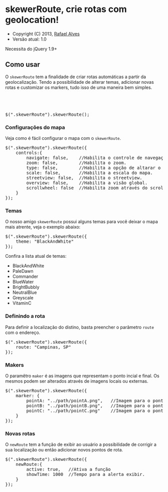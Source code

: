 <h1>skewerRoute, crie rotas com geolocation!</h1>

<ul>
<li>Copyright (C) 2013, <a href="https://github.com/ralves87">Rafael Alves</a></li>
<li>Versão atual: 1.0</li>
</ul>

<p>Necessita do jQuery 1.9+</p>

<h2>Como usar</h2>

<p>O <code>skewerRoute</code> tem a finalidade de criar rotas automáticas a partir da geolocalização. Tendo a possibilidade de alterar temas, adicionar novas rotas e customizar os markers, tudo isso de uma maneira bem simples.</p>

<code>
<script src="http://ajax.googleapis.com/ajax/libs/jquery/1.10.1/jquery.min.js" type="text/javascript"></script>
<script src="core/skewerRoute.js" type="text/javascript"></script>
</code>

<pre>$(".skewerRoute").skewerRoute();</pre>

<h3>Configurações do mapa</h3>
<p>Veja como é fácil configurar o mapa com o <code>skewerRoute</code>.</p>

<pre>
$(".skewerRoute").skewerRoute({
	controls:{
		navigate: false, 	//Habilita o controle de navegação do mapa.
		zoom: false,		//Habilita o zoom.
		type: false,		//Habilita a opção de altarar o mapa para o modo satélite.
		scale: false,		//Habilita a escala do mapa.
		streetview: false,	//Habilita o streetview.
		overview: false,	//Habilita a visão global.
		scrollwheel: false	//Habilita zoom através do scroll do mouse.
	}
});
</pre>

<h3>Temas</h3>
<p>O nosso amigo <code>skewerRoute</code> possui alguns temas para você deixar o mapa mais atrente, veja o exemplo abaixo:</p>

<pre>
$(".skewerRoute").skewerRoute({
	theme: "BlackAndWhite"
});
</pre>

<p>Confira a lista atual de temas:</p>
<ul>
<li>BlackAndWhite</li>
<li>PaleDawn</li>
<li>Commander</li>
<li>BlueWater</li>
<li>BrightBubbly</li>
<li>NeutralBlue</li>
<li>Greyscale</li>
<li>VitaminC</li>
</ul>

<h3>Definindo a rota</h3>
<p>Para definir a localização do distino, basta preencher o parâmetro <code>route</code> com o endereço.</p>

<pre>
$(".skewerRoute").skewerRoute({
	route: "Campinas, SP"
});
</pre>

<h3>Makers</h3>
<p>O paramêtro <code>maker</code> é as imagens que representam o ponto incial e final. Os mesmos podem ser alterados através de imagens locais ou externas.</p>

<pre>
$(".skewerRoute").skewerRoute({
	marker: {
		pointA: "../path/pointA.png",	//Imagem para o ponto Geolocation.
		pointB: "../path/pointB.png",	//Imagem para o ponto de Destino.
		pointC: "../path/pointC.png"	//Imagem para o ponto de novas rotas.
	}
});
</pre>

<h3>Novas rotas</h3>
<p>O <code>newRoute</code> tem a função de exibir ao usuário a possibilidade de corrigir a sua localização ou então adicionar novos pontos de rota.</p>

<pre>
$(".skewerRoute").skewerRoute({
	newRoute:{
		active: true,	//Ativa a função
		showTime: 1000	//Tempo para a alerta exibir.
	}
});
</pre>
